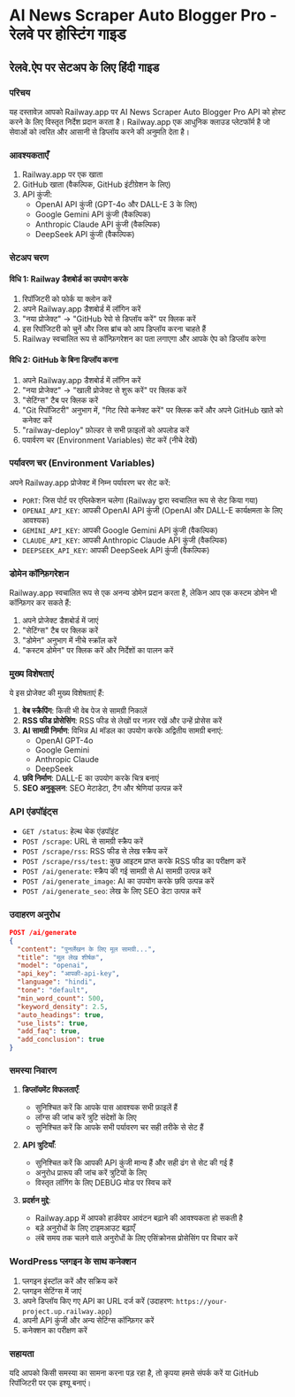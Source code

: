# AI News Scraper Auto Blogger Pro - रेलवे पर होस्टिंग गाइड

## रेलवे.ऐप पर सेटअप के लिए हिंदी गाइड

### परिचय

यह दस्तावेज़ आपको Railway.app पर AI News Scraper Auto Blogger Pro API को होस्ट करने के लिए विस्तृत निर्देश प्रदान करता है। Railway.app एक आधुनिक क्लाउड प्लेटफॉर्म है जो सेवाओं को त्वरित और आसानी से डिप्लॉय करने की अनुमति देता है।

### आवश्यकताएँ

1. Railway.app पर एक खाता
2. GitHub खाता (वैकल्पिक, GitHub इंटीग्रेशन के लिए)
3. API कुंजी:
   - OpenAI API कुंजी (GPT-4o और DALL-E 3 के लिए)
   - Google Gemini API कुंजी (वैकल्पिक)
   - Anthropic Claude API कुंजी (वैकल्पिक)
   - DeepSeek API कुंजी (वैकल्पिक)

### सेटअप चरण

#### विधि 1: Railway डैशबोर्ड का उपयोग करके

1. रिपॉजिटरी को फोर्क या क्लोन करें
2. अपने Railway.app डैशबोर्ड में लॉगिन करें
3. "नया प्रोजेक्ट" → "GitHub रेपो से डिप्लॉय करें" पर क्लिक करें
4. इस रिपॉजिटरी को चुनें और जिस ब्रांच को आप डिप्लॉय करना चाहते हैं
5. Railway स्वचालित रूप से कॉन्फ़िगरेशन का पता लगाएगा और आपके ऐप को डिप्लॉय करेगा

#### विधि 2: GitHub के बिना डिप्लॉय करना

1. अपने Railway.app डैशबोर्ड में लॉगिन करें
2. "नया प्रोजेक्ट" → "खाली प्रोजेक्ट से शुरू करें" पर क्लिक करें
3. "सेटिंग्स" टैब पर क्लिक करें
4. "Git रिपॉजिटरी" अनुभाग में, "गिट रिपो कनेक्ट करें" पर क्लिक करें और अपने GitHub खाते को कनेक्ट करें
5. "railway-deploy" फ़ोल्डर से सभी फ़ाइलों को अपलोड करें
6. पयार्वरण चर (Environment Variables) सेट करें (नीचे देखें)

### पर्यावरण चर (Environment Variables)

अपने Railway.app प्रोजेक्ट में निम्न पर्यावरण चर सेट करें:

- `PORT`: जिस पोर्ट पर एप्लिकेशन चलेगा (Railway द्वारा स्वचालित रूप से सेट किया गया)
- `OPENAI_API_KEY`: आपकी OpenAI API कुंजी (OpenAI और DALL-E कार्यक्षमता के लिए आवश्यक)
- `GEMINI_API_KEY`: आपकी Google Gemini API कुंजी (वैकल्पिक)
- `CLAUDE_API_KEY`: आपकी Anthropic Claude API कुंजी (वैकल्पिक)
- `DEEPSEEK_API_KEY`: आपकी DeepSeek API कुंजी (वैकल्पिक)

### डोमेन कॉन्फ़िगरेशन

Railway.app स्वचालित रूप से एक अनन्य डोमेन प्रदान करता है, लेकिन आप एक कस्टम डोमेन भी कॉन्फ़िगर कर सकते हैं:

1. अपने प्रोजेक्ट डैशबोर्ड में जाएं
2. "सेटिंग्स" टैब पर क्लिक करें
3. "डोमेन" अनुभाग में नीचे स्क्रॉल करें
4. "कस्टम डोमेन" पर क्लिक करें और निर्देशों का पालन करें

### मुख्य विशेषताएं

ये इस प्रोजेक्ट की मुख्य विशेषताएं हैं:

1. **वेब स्क्रैपिंग**: किसी भी वेब पेज से सामग्री निकालें
2. **RSS फीड प्रोसेसिंग**: RSS फीड से लेखों पर नज़र रखें और उन्हें प्रोसेस करें
3. **AI सामग्री निर्माण**: विभिन्न AI मॉडल का उपयोग करके अद्वितीय सामग्री बनाएं:
   - OpenAI GPT-4o
   - Google Gemini
   - Anthropic Claude
   - DeepSeek
4. **छवि निर्माण**: DALL-E का उपयोग करके चित्र बनाएं
5. **SEO अनुकूलन**: SEO मेटाडेटा, टैग और श्रेणियां उत्पन्न करें

### API एंडपॉइंट्स

- `GET /status`: हेल्थ चेक एंडपॉइंट
- `POST /scrape`: URL से सामग्री स्क्रैप करें
- `POST /scrape/rss`: RSS फीड से लेख स्क्रैप करें
- `POST /scrape/rss/test`: कुछ आइटम प्राप्त करके RSS फीड का परीक्षण करें
- `POST /ai/generate`: स्क्रैप की गई सामग्री से AI सामग्री उत्पन्न करें
- `POST /ai/generate_image`: AI का उपयोग करके छवि उत्पन्न करें
- `POST /ai/generate_seo`: लेख के लिए SEO डेटा उत्पन्न करें

### उदाहरण अनुरोध

```json
POST /ai/generate
{
  "content": "पुनर्लेखन के लिए मूल सामग्री...",
  "title": "मूल लेख शीर्षक",
  "model": "openai",
  "api_key": "आपकी-api-key",
  "language": "hindi",
  "tone": "default",
  "min_word_count": 500,
  "keyword_density": 2.5,
  "auto_headings": true,
  "use_lists": true,
  "add_faq": true,
  "add_conclusion": true
}
```

### समस्या निवारण

1. **डिप्लॉयमेंट विफलताएँ**:
   - सुनिश्चित करें कि आपके पास आवश्यक सभी फ़ाइलें हैं
   - लॉग्स की जांच करें त्रुटि संदेशों के लिए
   - सुनिश्चित करें कि आपके सभी पर्यावरण चर सही तरीके से सेट हैं

2. **API त्रुटियाँ**:
   - सुनिश्चित करें कि आपकी API कुंजी मान्य हैं और सही ढंग से सेट की गई हैं
   - अनुरोध प्रारूप की जांच करें त्रुटियों के लिए
   - विस्तृत लॉगिंग के लिए DEBUG मोड पर स्विच करें

3. **प्रदर्शन मुद्दे**:
   - Railway.app में आपको हार्डवेयर आवंटन बढ़ाने की आवश्यकता हो सकती है
   - बड़े अनुरोधों के लिए टाइमआउट बढ़ाएँ
   - लंबे समय तक चलने वाले अनुरोधों के लिए एसिंक्रोनस प्रोसेसिंग पर विचार करें

### WordPress प्लगइन के साथ कनेक्शन

1. प्लगइन इंस्टॉल करें और सक्रिय करें
2. प्लगइन सेटिंग्स में जाएं
3. अपने डिप्लॉय किए गए API का URL दर्ज करें (उदाहरण: `https://your-project.up.railway.app`)
4. अपनी API कुंजी और अन्य सेटिंग्स कॉन्फ़िगर करें
5. कनेक्शन का परीक्षण करें

### सहायता

यदि आपको किसी समस्या का सामना करना पड़ रहा है, तो कृपया हमसे संपर्क करें या GitHub रिपॉजिटरी पर एक इश्यू बनाएं।